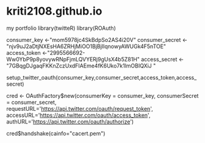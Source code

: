 # kriti2108.github.io
my portfolio
library(twitteR)
library(ROAuth)

consumer_key <-"mom5978jc4SkBdpSo2AS4i20V"
consumer_secret <-"njv9uJ2aDtjNXEsHA6ZRHjMiOO1BjBjIlqnowyAWUGk4F5nTOE"
access_token <-"2995566692-Ww0YbP9p8yovywRNpFjmLQVYERj9gUsX4b5Z81H"
access_secret <- "7GBqgDJgaqFKKnZczUxdFIAEme4fK6Uko7k1lmOBIQXiJ
"

setup_twitter_oauth(consumer_key,consumer_secret,access_token,access_secret)

cred <- OAuthFactory$new(consumerKey = consumer_key,
        consumerSecret = consumer_secret,
	  requestURL='https://api.twitter.com/oauth/request_token',
	  accessURL='https://api.twitter.com/oauth/access_token',
	  authURL='https://api.twitter.com/oauth/authorize')

cred$handshake(cainfo="cacert.pem")

